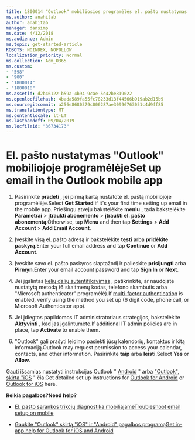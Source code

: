 ```yaml
---
title: 1800014 "Outlook" mobiliosios programėlės el. pašto nustatymas
ms.author: anahitab
author: anahitab
manager: dansimp
ms.date: 4/12/2018
ms.audience: Admin
ms.topic: get-started-article
ROBOTS: NOINDEX, NOFOLLOW
localization_priority: Normal
ms.collection: Adm_O365
ms.custom:
- "598"
- "900"
- "1800014"
- "1800018"
ms.assetid: d2b46122-b59a-4b94-9cae-5e42be819022
ms.openlocfilehash: 4bada589fa55fc78233d13f44566b919ab2d15b9
ms.sourcegitcommit: a256e8680379c006287ae30996763051c4d9ff85
ms.translationtype: MT
ms.contentlocale: lt-LT
ms.lasthandoff: 09/04/2019
ms.locfileid: "36734173"
---
```

# <a name="set-up-email-in-the-outlook-mobile-app"></a><span data-ttu-id="25c27-102">El. pašto nustatymas "Outlook" mobiliojoje programėlėje</span><span class="sxs-lookup"><span data-stu-id="25c27-102">Set up email in the Outlook mobile app</span></span>

1. <span data-ttu-id="25c27-103">Pasirinkite **pradėti** , jei pirmą kartą nustatote el. paštą mobiliojoje programėlėje.</span><span class="sxs-lookup"><span data-stu-id="25c27-103">Select **Get Started** if it's your first time setting up email in the mobile app.</span></span> <span data-ttu-id="25c27-104">Priešingu atveju bakstelėkite **meniu** , tada bakstelėkite **Parametrai** \> **įtraukti abonemento** \> **įtraukti el. pašto abonementą**.</span><span class="sxs-lookup"><span data-stu-id="25c27-104">Otherwise, tap **Menu** and then tap **Settings** \> **Add Account** \> **Add Email Account**.</span></span>

2. <span data-ttu-id="25c27-105">Įveskite visą el. pašto adresą ir bakstelėkite **tęsti** arba **pridėkite paskyrą**.</span><span class="sxs-lookup"><span data-stu-id="25c27-105">Enter your full email address and tap **Continue** or **Add Account**.</span></span>

3. <span data-ttu-id="25c27-106">Įveskite savo el. pašto paskyros slaptažodį ir palieskite **prisijungti** arba **Pirmyn**.</span><span class="sxs-lookup"><span data-stu-id="25c27-106">Enter your email account password and tap **Sign In** or **Next**.</span></span>

4. <span data-ttu-id="25c27-107">Jei įgalintas [kelių dalių autentifikavimas](https://docs.microsoft.com/office365/admin/security-and-compliance/set-up-multi-factor-authentication) , patikrinkite, ar naudojate nustatytą metodą (6 skaitmenų kodas, telefono skambutis arba "Microsoft authenticator" programėlė).</span><span class="sxs-lookup"><span data-stu-id="25c27-107">If [multi-factor authentication](https://docs.microsoft.com/office365/admin/security-and-compliance/set-up-multi-factor-authentication) is enabled, verify using the method you set up (6 digit code, phone call, or Microsoft Authenticator app).</span></span>

5. <span data-ttu-id="25c27-108">Jei įdiegtos papildomos IT administratoriaus strategijos, bakstelėkite **Aktyvinti** , kad jas įgalintumėte.</span><span class="sxs-lookup"><span data-stu-id="25c27-108">If additional IT admin policies are in place, tap **Activate** to enable them.</span></span>

6. <span data-ttu-id="25c27-109">"Outlook" gali prašyti leidimo pasiekti jūsų kalendorių, kontaktus ir kitą informaciją.</span><span class="sxs-lookup"><span data-stu-id="25c27-109">Outlook may request permission to access your calendar, contacts, and other information.</span></span> <span data-ttu-id="25c27-110">Pasirinkite **taip** arba **leisti**.</span><span class="sxs-lookup"><span data-stu-id="25c27-110">Select **Yes** or **Allow**.</span></span>

<span data-ttu-id="25c27-111">Gauti išsamias nustatyti instrukcijas Outlook " [Android](https://support.office.com/article/886db551-8dfa-4fd5-b835-f8e532091872.aspx) " arba ["Outlook", skirta "iOS](https://support.office.com/article/b2de2161-cc1d-49ef-9ef9-81acd1c8e234.aspx) " čia.</span><span class="sxs-lookup"><span data-stu-id="25c27-111">Get detailed set up instructions for [Outlook for Android](https://support.office.com/article/886db551-8dfa-4fd5-b835-f8e532091872.aspx) or [Outlook for iOS](https://support.office.com/article/b2de2161-cc1d-49ef-9ef9-81acd1c8e234.aspx) here.</span></span>
  
 <span data-ttu-id="25c27-112">**Reikia pagalbos?**</span><span class="sxs-lookup"><span data-stu-id="25c27-112">**Need help?**</span></span>
  
- [<span data-ttu-id="25c27-113">El. pašto sąrankos trikčių diagnostika mobiliajame</span><span class="sxs-lookup"><span data-stu-id="25c27-113">Troubleshoot email setup on mobile</span></span>](https://support.office.com/article/a264ef01-9c88-48fb-9285-7017e4f31f02.aspx)

- [<span data-ttu-id="25c27-114">Gaukite "Outlook" skirtą "iOS" ir "Android" pagalbos programą</span><span class="sxs-lookup"><span data-stu-id="25c27-114">Get in-app help for Outlook for iOS and Android</span></span>](https://support.office.com/article/218a22d1-9fa5-4889-b689-de1c63493243.aspx#ID0EAABAAA=Contact_Support)
